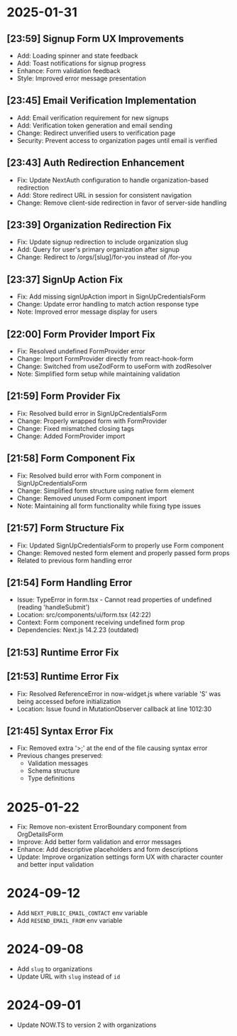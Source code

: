 # 2025-01-31

## [23:59] Signup Form UX Improvements
- Add: Loading spinner and state feedback
- Add: Toast notifications for signup progress
- Enhance: Form validation feedback
- Style: Improved error message presentation

## [23:45] Email Verification Implementation
- Add: Email verification requirement for new signups
- Add: Verification token generation and email sending
- Change: Redirect unverified users to verification page
- Security: Prevent access to organization pages until email is verified

## [23:43] Auth Redirection Enhancement
- Fix: Update NextAuth configuration to handle organization-based redirection
- Add: Store redirect URL in session for consistent navigation
- Change: Remove client-side redirection in favor of server-side handling

## [23:39] Organization Redirection Fix
- Fix: Update signup redirection to include organization slug
- Add: Query for user's primary organization after signup
- Change: Redirect to /orgs/[slug]/for-you instead of /for-you

## [23:37] SignUp Action Fix
- Fix: Add missing signUpAction import in SignUpCredentialsForm
- Change: Update error handling to match action response type
- Note: Improved error message display for users

## [22:00] Form Provider Import Fix
- Fix: Resolved undefined FormProvider error
- Change: Import FormProvider directly from react-hook-form
- Change: Switched from useZodForm to useForm with zodResolver
- Note: Simplified form setup while maintaining validation

## [21:59] Form Provider Fix
- Fix: Resolved build error in SignUpCredentialsForm
- Change: Properly wrapped form with FormProvider
- Change: Fixed mismatched closing tags
- Change: Added FormProvider import

## [21:58] Form Component Fix
- Fix: Resolved build error with Form component in SignUpCredentialsForm
- Change: Simplified form structure using native form element
- Change: Removed unused Form component import
- Note: Maintaining all form functionality while fixing type issues

## [21:57] Form Structure Fix
- Fix: Updated SignUpCredentialsForm to properly use Form component
- Change: Removed nested form element and properly passed form props
- Related to previous form handling error

## [21:54] Form Handling Error
- Issue: TypeError in form.tsx - Cannot read properties of undefined (reading 'handleSubmit')
- Location: src/components/ui/form.tsx (42:22)
- Context: Form component receiving undefined form prop
- Dependencies: Next.js 14.2.23 (outdated)

## [21:53] Runtime Error Fix

## [21:53] Runtime Error Fix
- Fix: Resolved ReferenceError in now-widget.js where variable 'S' was being accessed before initialization
- Location: Issue found in MutationObserver callback at line 1012:30

## [21:45] Syntax Error Fix
- Fix: Removed extra '>;' at the end of the file causing syntax error
- Previous changes preserved:
  - Validation messages
  - Schema structure
  - Type definitions

# 2025-01-22

- Fix: Remove non-existent ErrorBoundary component from OrgDetailsForm
- Improve: Add better form validation and error messages
- Enhance: Add descriptive placeholders and form descriptions
- Update: Improve organization settings form UX with character counter and better input validation

# 2024-09-12

- Add `NEXT_PUBLIC_EMAIL_CONTACT` env variable
- Add `RESEND_EMAIL_FROM` env variable

# 2024-09-08

- Add `slug` to organizations
- Update URL with `slug` instead of `id`

# 2024-09-01

- Update NOW.TS to version 2 with organizations
